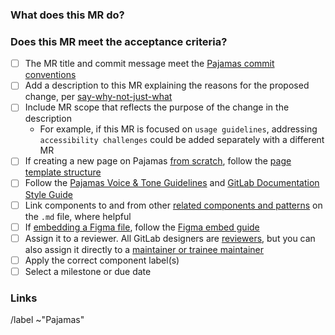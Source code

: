 <!-- Additional information about contributing to Pajamas is located at https://design.gitlab.com/contribute/get-started -->

### What does this MR do?

<!-- What is the problem that this change solves? What changes are part of the scope of this MR, and what changes are out of scope? -->

### Does this MR meet the acceptance criteria?

- [ ] The MR title and commit message meet the [Pajamas commit conventions][commits]
- [ ] Add a description to this MR explaining the reasons for the proposed change, per [say-why-not-just-what][transparency]
- [ ] Include MR scope that reflects the purpose of the change in the description
  - For example, if this MR is focused on `usage guidelines`, addressing `accessibility challenges` could be added separately with a different MR
- [ ] If creating a new page on Pajamas [from scratch][writing-documentation], follow the [page template structure][page-template]
- [ ] Follow the [Pajamas Voice & Tone Guidelines][voice-and-tone] and [GitLab Documentation Style Guide][style-guide]
- [ ] Link components to and from other [related components and patterns][related] on the `.md` file, where helpful
- [ ] If [embedding a Figma file][figma-embed], follow the [Figma embed guide][figma-embed-guide]
- [ ] Assign it to a reviewer. All GitLab designers are [reviewers][design-reviewer], but you can also assign it directly to a [maintainer or trainee maintainer][pajamas-assignments]
- [ ] Apply the correct component label(s)
- [ ] Select a milestone or due date

### Links

<!-- Link related issues below. Insert the issue link or reference after the word "Closes" if merging this should automatically close it. -->

<!-- Do not edit or remove the lines below -->

/label ~"Pajamas"

[commits]: https://gitlab.com/gitlab-org/gitlab-services/design.gitlab.com/-/blob/master/doc/commits.md
[transparency]: https://about.gitlab.com/handbook/values/#say-why-not-just-what
[writing-documentation]: https://gitlab.com/gitlab-org/gitlab-services/design.gitlab.com#writing-component-documentation
[page-template]: https://gitlab.com/gitlab-org/gitlab-services/design.gitlab.com/-/blob/master/pages/components/template.md
[voice-and-tone]: https://design.gitlab.com/content/voice-tone
[style-guide]: https://docs.gitlab.com/ee/development/documentation/styleguide.html#language
[related]: https://gitlab.com/gitlab-org/gitlab-services/design.gitlab.com/-/blob/master/pages/components/template.md#L12
[design-reviewer]: https://about.gitlab.com/handbook/engineering/ux/pajamas-design-system/design-review/#reviewer
[pajamas-assignments]: https://about.gitlab.com/handbook/engineering/projects/#design.gitlab.com
[figma-embed]: https://www.figma.com/developers/embed
[figma-embed-guide]: https://gitlab.com/gitlab-org/gitlab-services/design.gitlab.com/-/blob/master/doc/figma-embed.md
